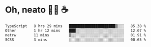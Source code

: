 # Oh, neato 🧑‍💻 ☕

<!--START_SECTION:waka-->

```txt
TypeScript   8 hrs 29 mins   █████████████████████▒░░░   85.38 %
Other        1 hr 12 mins    ███░░░░░░░░░░░░░░░░░░░░░░   12.07 %
netrw        11 mins         ▒░░░░░░░░░░░░░░░░░░░░░░░░   01.91 %
SCSS         3 mins          ░░░░░░░░░░░░░░░░░░░░░░░░░   00.65 %
```

<!--END_SECTION:waka-->

